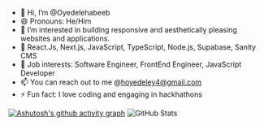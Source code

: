 - 👋 Hi, I’m @Oyedelehabeeb
- 😄 Pronouns: He/Him 
- 👀 I’m interested in building responsive and aesthetically pleasing websites and applications.
- 🌱 React.Js, Next.js, JavaScript, TypeScript, Node.js, Supabase, Sanity CMS
- 💞️ Job interests: Software Engineer, FrontEnd Engineer, JavaScript Developer 
- 📫 You can reach out to me @hoyedeley4@gmail.com
- ⚡ Fun fact: I love coding and engaging in hackhathons
  

<!---
Oyedelehabeeb/Oyedelehabeeb is a ✨ special ✨ repository because its `README.md` (this file) appears on your GitHub profile.
You can click the Preview link to take a look at your changes.
--->

[![Ashutosh's github activity graph](https://github-readme-activity-graph.vercel.app/graph?username=Oyedelehabeeb)](https://github.com/ashutosh00710/github-readme-activity-graph)
![GitHub Stats](https://github-readme-stats.vercel.app/api?username=Oyedelehabeeb&show_icons=true&theme=radical)

